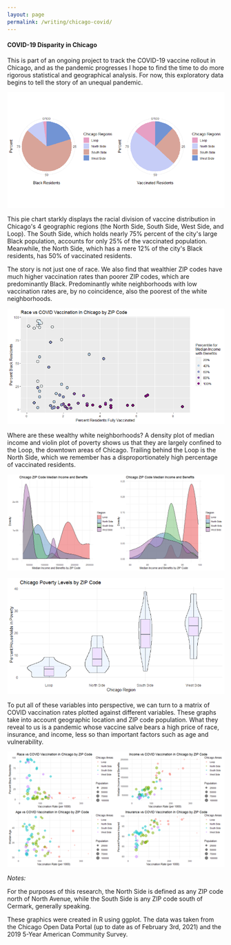 ```yaml
---
layout: page
permalink: /writing/chicago-covid/
---
```

#### COVID-19 Disparity in Chicago

This is part of an ongoing project to track the COVID-19 vaccine rollout in Chicago, and as the pandemic progresses I hope to find the time to do more rigorous statistical and geographical analysis. For now, this exploratory data begins to tell the story of an unequal pandemic.

![Pie Chart](/images/race-vaccine-pie-chart.png)

This pie chart starkly displays the racial division of vaccine distribution in Chicago's 4 geographic regions (the North Side, South Side, West Side, and Loop). The South Side, which holds nearly 75% percent of the city's large Black population, accounts for only 25% of the vaccinated population. Meanwhile, the North Side, which has a mere 12% of the city's Black residents, has 50% of vaccinated residents.

The story is not just one of race. We also find that wealthier ZIP codes have much higher vaccination rates than poorer ZIP codes, which are predominantly Black. Predominantly white neighborhoods with low vaccination rates are, by no coincidence, also the poorest of the white neighborhoods.

![Scatterplot](/images/scatterplot.png)

Where are these wealthy white neighborhoods? A density plot of median income and violin plot of poverty shows us that they are largely confined to the Loop, the downtown areas of Chicago. Trailing behind the Loop is the North Side, which we remember has a disproportionately high percentage of vaccinated residents.

![Income Density Plot](/images/income-density.png)

![Poverty Violin Chart](/images/violin.png)

To put all of these variables into perspective, we can turn to a matrix of COVID vaccination rates plotted against different variables. These graphs take into account geographic location and ZIP code population. What they reveal to us is a pandemic whose vaccine salve bears a high price of race, insurance, and income, less so than important factors such as age and vulnerability.

![Scatterplot Matrix of Vaccination Rates](/images/scatterplotRate.png)

*Notes:*

For the purposes of this research, the North Side is defined as any ZIP code north of North Avenue, while the South Side is any ZIP code south of Cermark, generally speaking. 

These graphics were created in R using ggplot. The data was taken from the Chicago Open Data Portal (up to date as of February 3rd, 2021) and the 2019 5-Year American Community Survey.

